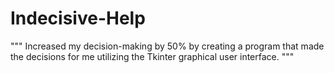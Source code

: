 # Indecisive-Help
""" Increased my decision-making by 50% by creating a program that made the decisions for me utilizing the Tkinter graphical user interface.
"""
